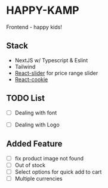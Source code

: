 # HAPPY-KAMP
Frontend - happy kids!


## Stack
- NextJS w/ Typescript & Eslint
- Tailwind
- [React-slider](https://zillow.github.io/react-slider/#reactsliderhttps://zillow.github.io/react-slider) for price range slider
- [React-cookie](https://github.com/reactivestack/cookies.git)

## TODO List
- [ ] Dealing with font
- [ ] Dealing with Logo


## Added Feature
- [ ] fix product image not found
- [ ] Out of stock
- [ ] Select options for quick add to cart
- [ ] Multiple currencies